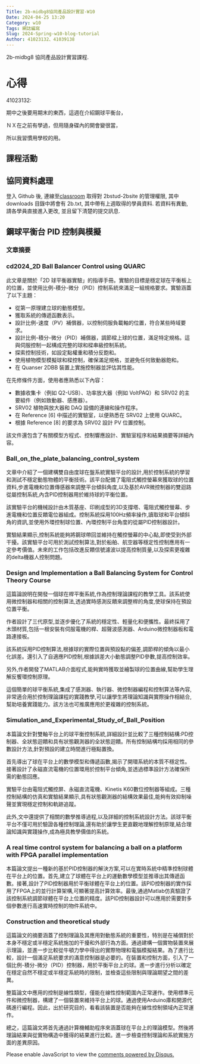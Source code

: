 ```yaml
---
Title: 2b-midbg8協同產品設計實習-W10
Date: 2024-04-25 13:20
Category: w10
Tags: 網誌編寫
Slug: 2024-Spring-w10-blog-tutorial
Author: 41023132、41039138
---
```


2b-midbg8 協同產品設計實習課程.

<!-- PELICAN_END_SUMMARY -->

# 心得

41023132:

期中之後要用期末的東西，這週在介紹鋼球平衡台，

ＮＸ在之前有學過，但用隨身碟內的開會變很當，

所以我習慣用學校的用。


## 課程活動
## 協同資料處理
登入 Github 後, 連線至[classroom](https://classroom.github.com/a/AHdsc5L1)  取得對 2bstud-2bsite 的管理權限, 其中 downloads 目錄中將會有 2b.txt, 其中帶有上週取得的學員資料. 若資料有異動, 請各學員直接進入更改, 並且留下清楚的提交訊息.

## 鋼球平衡台 PID 控制與模擬

### 文章摘要
### cd2024_2D Ball Balancer Control using QUARC

此文章是關於「2D 球平衡器實驗」的指導手冊。實驗的目標是穩定球在平衡板上的位置，並使用比例-積分-微分（PID）控制系統來滿足一組規格要求。實驗涵蓋了以下主題：
- 從第一原理建立球的動態模型。
- 獲取系統的傳遞函數表示。
- 設計比例-速度（PV）補償器，以控制伺服負載軸的位置，符合某些時域要求。
- 設計比例-積分-微分（PID）補償器，調節樑上球的位置，滿足特定規格。這與伺服控制一起構成完整的球和樑串級控制系統。
- 探索控制技術，如設定點權重和積分反飽和。
- 使用植物模型模擬球和樑控制，確保滿足規格，並避免任何致動器飽和。
- 在 Quanser 2DBB 裝置上實施控制器並評估其性能。

在先修條件方面，使用者應熟悉以下內容：
- 數據收集卡（例如 Q2-USB）、功率放大器（例如 VoltPAQ）和 SRV02 的主要組件（例如致動器、感應器）。
- SRV02 植物與放大器和 DAQ 設備的連線和操作程序。
- 在 Reference [6] 中描述的實驗室，以便熟悉在 SRV02 上使用 QUARC。
- 根據 Reference [8] 的要求為 SRV02 設計 PV 位置控制。

該文件還包含了有關模型方程式、控制響應設計、實驗室程序和結果摘要等詳細內容。


### Ball_on_the_plate_balancing_control_system 

  文章中介紹了一個建構雙自由度球在盤系統實驗平台的設計,用於控制系統的學習和測試不穩定動態物體的平衡技術。該平台配備了電阻式觸控螢幕來獲取球的位置資料,步進電機和位置傳感器來調整平台傾斜角度,以及基於AVR微控制器的雙迴路從屬控制系統,內含PID控制器用於維持球的平衡位置。
  
   該實驗平台的機械設計由木質基座、印刷成型的3D支撐塔、電阻式觸控螢幕、步進電機和位置反饋電位器組成。控制系統採用100Hz頻率操作,讀取球和平台傾斜角的資訊,並使用外環控制球位置、內環控制平台角度的從屬PID控制器設計。
   
   實驗結果顯示,控制系統能夠將鋼球帶回並維持在觸控螢幕的中心點,即使受到外部干擾。該實驗平台可用於測試控制算法,對於船舶、航空器等穩定性控制應用有一定參考價值。未來的工作包括改進反饋信號濾波以提高控制質量,以及探索更複雜的delta機器人控制問題。


### Design and Implementation a Ball Balancing System for Control Theory Course 

  這篇論說明在開發一個球在桿平衡系統,作為控制理論課程的教學工具。該系統使用微控制器和相關的控制算法,透過實時感測反饋來調整桿的角度,使球保持在預設位置平衡。

  作者設計了三代原型,並逐步優化了系統的穩定性、輕量化和便攜性。最終採用了木頭材質,包括一根安裝有伺服電機的桿、超聲波感測器、Arduino微控制器板和電路連接板。

  該系統採用PID控制算法,根據球的實際位置與預設點的偏差,調節桿的傾角以最小化誤差。還引入了自適應PID控制,根據誤差大小動態調整PID參數,提高控制效率。

  另外,作者開發了MATLAB介面程式,能夠實時獲取並繪製球的位置曲線,幫助學生理解反饗環控制原理。

  這個簡單的球平衡系統,集成了感測器、執行器、微控制器編程和控制算法等內容,非常適合用於控制理論課程的實踐教學,可以讓學生將理論知識與實際操作相結合,幫助培養實踐能力。該方法也可推廣應用於更複雜的控制系統。


### Simulation_and_Experimental_Study_of_Ball_Position 

  本篇論文針對雙軸平台上的球平衡控制系統,詳細設計並比較了三種控制結構:PD控制器、全狀態迴饋和具有狀態觀測器的全狀態迴饋。所有控制結構均採用相同的參數設計方法,針對預設的建立時間進行極點置換。

  首先導出了球在平台上的數學模型和傳遞函數,揭示了開環系統的本質不穩定性。接著設計了永磁直流電機的位置環用於控制平台傾角,並透過標準設計方法確保所需的動態回應。

  實驗平台由電阻式觸控屏、永磁直流電機、Kinetis K60數位控制器等組成。三種控制結構的仿真和實驗結果顯示,具有狀態觀測器的結構效果最佳,能夠有效抑制噪聲並實現穩定控制和軌跡追蹤。

  此外,文中還提供了相關的數學推導過程,以及詳細的控制系統設計方法。該球平衡平台不僅可用於驗證各種控制理論,還有助於讓學生更直觀地理解控制原理,結合理論知識與實踐操作,成為極具教學價值的系統。


### A real time control system for balancing a ball on a platform with FPGA parallel implementation

  本篇論文提出一種新的基於PID控制器的解決方案,可以在實時系統中精準控制球體在平台上的位置。首先,建立了球體在平台上的運動數學模型並推導出其傳遞函數。接著,設計了PID控制器用於平衡球體在平台上的位置。該PID控制器的實作採用了FPGA上的並行計算架構,可顯著提高計算效率。最後,通過Matlab仿真驗證了該控制系統調節球體在平台上位置的精度。該PID控制器設計可以應用於需要對多個參數進行高速實時控制的物件系統中。

### Construction and theoretical study
    
   這篇論文的摘要涵蓋了控制理論及其應用對動態系統的重要性，特別是在補償對於本身不穩定或半穩定系統施加的干擾和外部行為方面。通過建構一個實物裝置來展示理論，並進一步比較從牛頓力學中得出的實際物理和電腦模擬結果。為了進行比較，設計一個滿足系統要求的滿意控制器是必要的。在裝置和控制方面，引入了一個比例-積分-微分（PID）控制器，用於平衡平台上的球。進一步進行分析以確定在穩定自然不穩定或半穩定系統時的限制，並檢查這些限制與理論期望之間的差異。

   整篇論文中應用的控制是線性類型，僅能在線性控制範圍內正常運作。使用標準元件和微控制器，構建了一個裝置來維持平台上的球。通過使用Arduino庫和開源代碼進行編程。因此，出於研究目的，看看該裝置是否能夠在線性控制領域內正常運作。

   總之，這篇論文將首先通過計算機輔助程序來涵蓋球在平台上的理論模型。然後將理論結果與從實物構造中獲得的結果進行比較。進一步檢查控制理論和系統實施方面的差異原因。

   <div id="disqus_thread"></div>
<script>
    /**
    *  RECOMMENDED CONFIGURATION VARIABLES: EDIT AND UNCOMMENT THE SECTION BELOW TO INSERT DYNAMIC VALUES FROM YOUR PLATFORM OR CMS.
    *  LEARN WHY DEFINING THESE VARIABLES IS IMPORTANT: https://disqus.com/admin/universalcode/#configuration-variables    */
    /*
    var disqus_config = function () {
    this.page.url = PAGE_URL;  // Replace PAGE_URL with your page's canonical URL variable
    this.page.identifier = PAGE_IDENTIFIER; // Replace PAGE_IDENTIFIER with your page's unique identifier variable
    };
    */
    (function() { // DON'T EDIT BELOW THIS LINE
    var d = document, s = d.createElement('script');
    s.src = 'https://blog-1-4.disqus.com/embed.js';
    s.setAttribute('data-timestamp', +new Date());
    (d.head || d.body).appendChild(s);
    })();
</script>
<noscript>Please enable JavaScript to view the <a href="https://disqus.com/?ref_noscript">comments powered by Disqus.</a></noscript>


